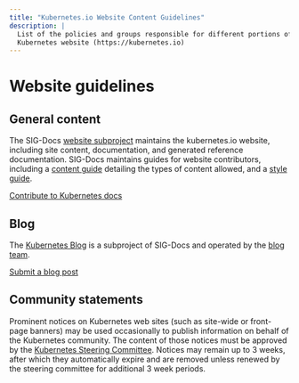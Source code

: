 ```yaml
---
title: "Kubernetes.io Website Content Guidelines"
description: |
  List of the policies and groups responsible for different portions of the
  Kubernetes website (https://kubernetes.io)
---
```


# Website guidelines

## General content

The SIG-Docs [website subproject] maintains the kubernetes.io website,
including site content, documentation, and generated reference documentation.
SIG-Docs maintains guides for website contributors, including a [content guide]
detailing the types of content allowed, and a [style guide].

[Contribute to Kubernetes docs]

## Blog 

The [Kubernetes Blog] is a subproject of SIG-Docs and operated by the [blog team].

[Submit a blog post]

## Community statements

Prominent notices on Kubernetes web sites (such as site-wide or front-page banners)
may be used occasionally to publish information on behalf of the Kubernetes community.
The content of those notices must be approved by the [Kubernetes Steering Committee].
Notices may remain up to 3 weeks, after which they automatically expire
and are removed unless renewed by the steering committee for additional 3 week periods.

[website subproject]: https://github.com/kubernetes/community/tree/master/sig-docs#website
[content guide]: https://kubernetes.io/docs/contribute/style/content-guide/
[style guide]: https://kubernetes.io/docs/contribute/style/style-guide/
[Contribute to Kubernetes docs]: https://kubernetes.io/docs/contribute/
[Kubernetes Blog]: https://kubernetes.io/blog/
[blog team]: /sig-docs/blog-subproject
[Submit a blog post]: https://kubernetes.io/docs/contribute/#other-ways-to-contribute
[Kubernetes Steering Committee]: https://github.com/kubernetes/steering#steering-committee